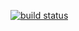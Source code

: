 [![build status](https://gitlab.arxes-tolina.de/ron.peters/annotation-validator/badges/develop/build.svg)](https://gitlab.arxes-tolina.de/ron.peters/annotation-validator/commits/develop)
